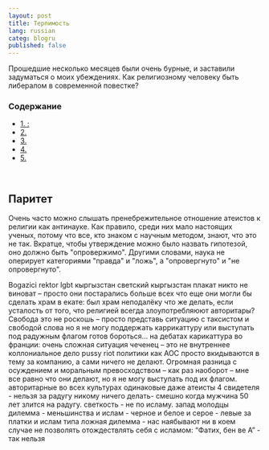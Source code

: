 ```yaml
---
layout: post
title: Терпимость
lang: russian
categ: blogru
published: false
---
```


Прошедшие несколько месяцев были очень бурные, и заставили задуматься о моих убеждениях. Как религиозному человеку быть либералом в современной повестке?

### Содержание
<ul class="index">
<li><a href="#parity">1. :</a></li>
<li><a href="#">2.</a></li>
<li><a href="#">3.</a></li>
<li><a href="#">4.</a></li>
<li><a href="#">5.</a></li>
</ul>

<a name="parity"></a><br>
## Паритет

Очень часто можно слышать пренебрежительное отношение атеистов к религии как антинауке. Как правило, среди них мало настоящих ученых, потому что все, кто знаком с научным методом, знают, что это не так. Вкратце, чтобы утверждение можно было назвать гипотезой, оно должно быть "опровержимо". Другими словами, наука не оперирует категориями "правда" и "ложь", а "опровергнуто" и "не опровергнуто".


Bogazici rektor lgbt
	кыргызстан светский кыргызстан плакат
	никто не виноват – просто они постарались больше всех
	что еще они могли бы сделать
	храм в екате:
	был храм неподалёку
	что же делать, если усталость от того, что религией всегда злоупотребляюют авторитары?
	Свобода это не роскошь – просто представь ситуацию с таксистом и свободой слова
	но я не могу поддержать каррикаттуру или выступать под радужным флагом
	готов бороться… на дебатах
	карикаттура во франции:
	очень сложная ситуация
	чеченец – это не внутреннее коллониальное дело
	pussy riot
	политики как АОС просто вкидываются в тему за компанию, а сами ничего не делают.
	Огромная разница с осуждением и моральным превосходством – как раз наоборот – мне все равно что они делают, но я не могу выступать под их флагом.
	авторитарные во всех культурах одинаковые даже атеисты
	4 свидетеля - нельзя за радугу никому ничего делать- смешно когда мужчина 50 лет злится на радугу. 
	светкость - не по исламу. 
	запад молодцы
	дилемма - меньшинства и ислам - черное и белое и серое - левые за платки и ислам типа
	ложная дилемма - нас наябывают
	ни в коем случае не позволять отождествлять себя с исламом: “Фатих, бен ве А” - так нельзя
